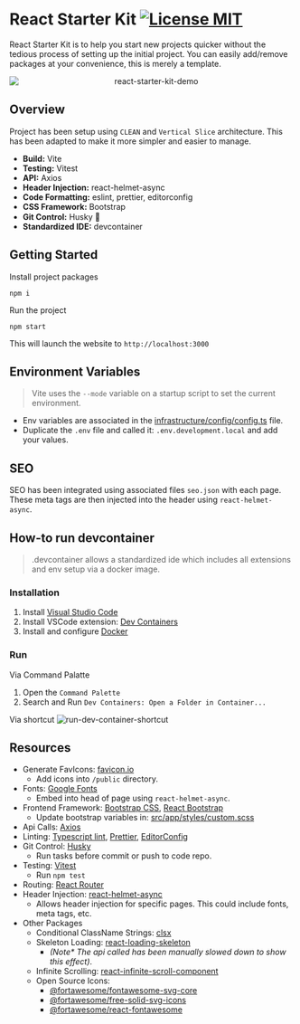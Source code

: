 # React Starter Kit [![License MIT](https://img.shields.io/npm/l/react-photo-album.svg?color=blue)](https://github.com/igordanchenko/react-photo-album/blob/main/LICENSE)

React Starter Kit is to help you start new projects quicker without the tedious process of setting up the initial project. You can easily add/remove packages at your convenience, this is merely a template.

<div align="center">
  <img src="https://github.com/Xenoty/react-starter-kit/assets/60667206/20522e6f-7aae-4b69-84a6-45b8734eaddd" style="display: block; margin: 0 auto;" alt="react-starter-kit-demo">
</div>


## Overview

Project has been setup using `CLEAN` and `Vertical Slice` architecture. This has been adapted to make it more simpler and easier to manage.

- **Build:** Vite <img src="https://cdn.jsdelivr.net/gh/devicons/devicon@latest/icons/vitejs/vitejs-original.svg" style="height: 1em; vertical-align: middle;" />
- **Testing:** Vitest <img src="https://cdn.jsdelivr.net/gh/devicons/devicon@latest/icons/vitest/vitest-original.svg" style="height: 1em; vertical-align: middle;" />
- **API:** Axios <img src="https://cdn.jsdelivr.net/gh/devicons/devicon@latest/icons/axios/axios-plain.svg" style="height: 1em; vertical-align: middle;" />
- **Header Injection:** react-helmet-async
- **Code Formatting:** eslint, prettier, editorconfig <img src="https://cdn.jsdelivr.net/gh/devicons/devicon@latest/icons/eslint/eslint-original.svg" style="height: 1em; vertical-align: middle;" />
- **CSS Framework:** Bootstrap <img src="https://cdn.jsdelivr.net/gh/devicons/devicon@latest/icons/bootstrap/bootstrap-original.svg" style="height: 1em; vertical-align: middle;" />
- **Git Control:** Husky 🐶
- **Standardized IDE:** devcontainer <img src="https://cdn.jsdelivr.net/gh/devicons/devicon@latest/icons/vscode/vscode-original.svg" style="height: 1em; vertical-align: middle;" />

## Getting Started

Install project packages

```
npm i
```

Run the project

```
npm start
```

This will launch the website to `http://localhost:3000`

## Environment Variables

> Vite uses the `--mode` variable on a startup script to set the current environment.

- Env variables are associated in the [infrastructure/config/config.ts](https://github.com/Xenoty/react-starter-kit/blob/master/src/infrastructure/config/config.ts) file.
- Duplicate the `.env` file and called it: `.env.development.local` and add your values.

## SEO

SEO has been integrated using associated files `seo.json` with each page. These meta tags are then injected into the header using `react-helmet-async`.

## How-to run devcontainer

> .devcontainer allows a standardized ide which includes all extensions and env setup via a docker image.

### Installation

1. Install [Visual Studio Code](https://code.visualstudio.com/)
2. Install VSCode extension: [Dev Containers](https://marketplace.visualstudio.com/items?itemName=ms-vscode-remote.remote-containers)
3. Install and configure [Docker](https://www.docker.com/get-started)

### Run

Via Command Palatte

1. Open the `Command Palette`
2. Search and Run `Dev Containers: Open a Folder in Container...`

Via shortcut
![run-dev-container-shortcut](https://github.com/Xenoty/react-starter-kit/assets/60667206/e8d27bac-27e8-462a-b7e8-d8a56eece8cb)

## Resources

- Generate FavIcons: [favicon.io](https://favicon.io/)
  - Add icons into `/public` directory.
- Fonts: [Google Fonts](https://fonts.google.com/?sort=popularity)
  - Embed into head of page using `react-helmet-async`.
- Frontend Framework: [Bootstrap CSS](https://getbootstrap.com/), [React Bootstrap](https://react-bootstrap.netlify.app/)
  - Update bootstrap variables in: [src/app/styles/custom.scss](https://github.com/Xenoty/react-starter-kit/blob/master/src/app/styles/custom.scss)
- Api Calls: [Axios](https://github.com/axios/axios)
- Linting: [Typescript lint](https://typescript-eslint.io/), [Prettier](https://prettier.io/), [EditorConfig](https://editorconfig.org/)
- Git Control: [Husky](https://typicode.github.io/husky/)
  - Run tasks before commit or push to code repo.
- Testing: [Vitest](https://vitest.dev/)
  - Run `npm test`
- Routing: [React Router](https://reactrouter.com/en/main)
- Header Injection: [react-helmet-async](https://github.com/staylor/react-helmet-async)
  - Allows header injection for specific pages. This could include fonts, meta tags, etc.
- Other Packages
  - Conditional ClassName Strings: [clsx](https://github.com/lukeed/clsx)
  - Skeleton Loading: [react-loading-skeleton](https://github.com/dvtng/react-loading-skeleton)
    - _(Note\* The api called has been manually slowed down to show this effect)_.
  - Infinite Scrolling: [react-infinite-scroll-component](https://github.com/ankeetmaini/react-infinite-scroll-component)
  - Open Source Icons:
    - [@fortawesome/fontawesome-svg-core]()
    - [@fortawesome/free-solid-svg-icons]()
    - [@fortawesome/react-fontawesome](https://github.com/FortAwesome/react-fontawesome)
